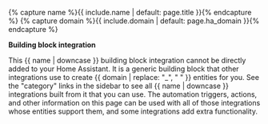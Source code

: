 {% capture name %}{{ include.name | default: page.title }}{% endcapture %}
{% capture domain %}{{ include.domain | default: page.ha_domain }}{% endcapture %}

<div class='note info'>

**Building block integration**

This {{ name | downcase }} building block integration cannot be directly added to your Home Assistant. It is a generic building block that other integrations use to create {{ domain | replace: "_", " " }} entities for you. See the "category" links in the sidebar to see all {{ name | downcase }} integrations built from it that you can use. The automation triggers, actions, and other information on this page can be used with all of those integrations whose entities support them, and some integrations add extra functionality.

</div>
